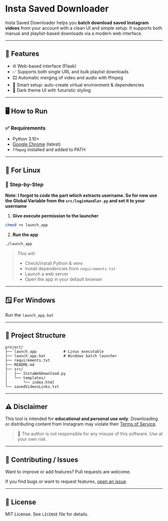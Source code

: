 # Insta Saved Downloader

Insta Saved Downloader helps you **batch download saved Instagram videos** from your account with a clean UI and simple setup. It supports both manual and playlist-based downloads via a modern web interface.

---

## 🚀 Features

- 🌐 Web-based interface (Flask)
- ✅ Supports both single URL and bulk playlist downloads
- 🎞️ Automatic merging of video and audio with ffmpeg
- 🧪 Smart setup: auto-create virtual environment & dependencies
- 🎨 Dark theme UI with futuristic styling

---

## 🖥️ How to Run

### ✅ Requirements

- Python 3.10+
- [Google Chrome](https://www.google.com/chrome/) (latest)
- `ffmpeg` installed and added to PATH

---

## 🐧 For Linux

### 🔧 Step-by-Step

**Note: I forgot to code the part which extracts username. So for now use the Global Variable from the `src/loginHandler.py` and set it to your username**

1. **Give execute permission to the launcher**

```bash
chmod +x launch_app
```

2. **Run the app**

```bash
./launch_app
```

> This will:
> - Check/install Python & venv
> - Install dependencies from `requirements.txt`
> - Launch a web server
> - Open the app in your default browser

---

## 🪟 For Windows

Run the `launch_app.bat`

---

## 📁 Project Structure

```
project/
├── launch_app            # Linux executable
├── launch_app.bat        # Windows batch launcher
├── requirements.txt
├── README.md
├── src/
│   ├── InstaWebDownload.py
│   └── templates/
│       └── index.html
└── savedVideosLinks.txt
```

---

## ⚠️ Disclaimer

This tool is intended for **educational and personal use only**. Downloading or distributing content from Instagram may violate their [Terms of Service](https://help.instagram.com/581066165581870).

> 🛑 The author is not responsible for any misuse of this software. Use at your own risk.

---

## 💬 Contributing / Issues

Want to improve or add features? Pull requests are welcome.

If you find bugs or want to request features, [open an issue](https://github.com/your-repo/issues).

---

## 📜 License

MIT License. See `LICENSE` file for details.

